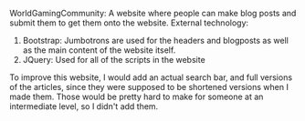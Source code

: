 WorldGamingCommunity: A website where people can make blog posts and submit them to get them onto the website.
External technology:
1. Bootstrap: Jumbotrons are used for the headers and blogposts as well as the main content of the website itself.
2. JQuery: Used for all of the scripts in the website

To improve this website, I would add an actual search bar, and full versions of the articles, since they were supposed to be shortened versions when I made them. Those would be pretty hard to make for someone at an intermediate level, so I didn't add them.
